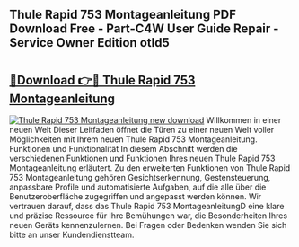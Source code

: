 ## Thule Rapid 753 Montageanleitung PDF Download Free - Part-C4W User Guide Repair - Service Owner Edition otld5

# <h2><a href="http://df6m2ib.blite.top/?on=Thule+Rapid+753+Montageanleitung">🔗Download 👉🔴 Thule Rapid 753 Montageanleitung</a></h2>

[![Thule Rapid 753 Montageanleitung new download](https://i.imgur.com/lujVjoI.png)](http://df6m2ib.blite.top/?on=Thule+Rapid+753+Montageanleitung)
Willkommen in einer neuen Welt Dieser Leitfaden öffnet die Türen zu einer neuen Welt voller Möglichkeiten mit Ihrem neuen Thule Rapid 753 Montageanleitung. Funktionen und Funktionalität In diesem Abschnitt werden die verschiedenen Funktionen und Funktionen Ihres neuen Thule Rapid 753 Montageanleitung erläutert. Zu den erweiterten Funktionen von Thule Rapid 753 Montageanleitung gehören Gesichtserkennung, Gestensteuerung, anpassbare Profile und automatisierte Aufgaben, auf die alle über die Benutzeroberfläche zugegriffen und angepasst werden können. Wir vertrauen darauf, dass das Thule Rapid 753 MontageanleitungD eine klare und präzise Ressource für Ihre Bemühungen war, die Besonderheiten Ihres neuen Geräts kennenzulernen. Bei Fragen oder Bedenken wenden Sie sich bitte an unser Kundendienstteam.
